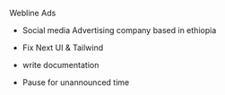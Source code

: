 Webline Ads

- Social media Advertising company based in ethiopia

* Fix Next UI & Tailwind

* write documentation
* Pause for unannounced time

